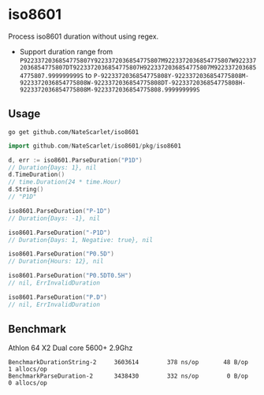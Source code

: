 # iso8601

Process iso8601 duration without using regex.

- Support duration range from `P9223372036854775807Y9223372036854775807M9223372036854775807W9223372036854775807DT9223372036854775807H9223372036854775807M9223372036854775807.999999999S` to `P-9223372036854775808Y-9223372036854775808M-9223372036854775808W-9223372036854775808DT-9223372036854775808H-9223372036854775808M-9223372036854775808.999999999S`

## Usage

```shell
go get github.com/NateScarlet/iso8601
```

```go
import github.com/NateScarlet/iso8601/pkg/iso8601

d, err := iso8601.ParseDuration("P1D")
// Duration{Days: 1}, nil
d.TimeDuration()
// time.Duration(24 * time.Hour)
d.String()
// "P1D"

iso8601.ParseDuration("P-1D")
// Duration{Days: -1}, nil

iso8601.ParseDuration("-P1D")
// Duration{Days: 1, Negative: true}, nil

iso8601.ParseDuration("P0.5D")
// Duration{Hours: 12}, nil

iso8601.ParseDuration("P0.5DT0.5H")
// nil, ErrInvalidDuration

iso8601.ParseDuration("P.D")
// nil, ErrInvalidDuration
```

## Benchmark

Athlon 64 X2 Dual core 5600+ 2.9Ghz

```text
BenchmarkDurationString-2     3603614        378 ns/op       48 B/op        1 allocs/op
BenchmarkParseDuration-2      3438430        332 ns/op        0 B/op        0 allocs/op
```
